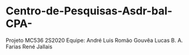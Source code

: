 # Centro-de-Pesquisas-Asdr-bal-CPA-
Projeto MC536 2S2020
Equipe:
André Luis Romão Gouvêa
Lucas B. A. Farias
René Jallais
